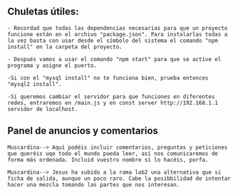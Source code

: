 ## Chuletas útiles: ##

    - Recordad que todas las dependencias necesarias para que un proyecto funcione están en el archivo "package.json". Para instalarlas todas a la vez basta con usar desde el símbolo del sistema el comando "npm install" en la carpeta del proyecto.

    - Después vamos a usar el comando "npm start" para que se active el programa y asigne el puerto.
    
    -Si con el "mysql install" no te funciona bien, prueba entonces "mysql2 install".

    -Si queremos cambiar el servidor para que funciones en diferentes redes, entraremos en /main.js y en const server http://192.168.1.1 servidor de localhost.
    


## Panel de anuncios y comentarios ##

    Muscardina--> Aquí podéis incluir comentarios, preguntas y peticiones que queréis uqe todo el mundo pueda leer, así nos comunicaremos de forma más ordenada. Incluid vuestro nombre si lo hacéis, porfa.

    Muscardina--> Jesus ha subido a la rama lab2 una alternativa que si ficha de salida, aunque un poco raro. Cabe la posibbilidad de intentar hacer una mezcla tomando las partes que nos interesan.